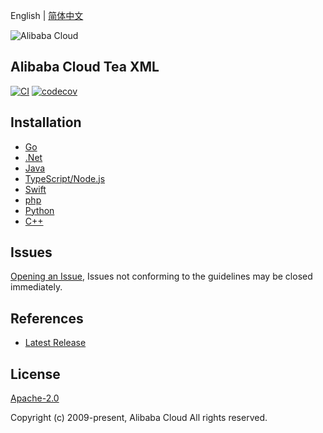 English | [简体中文](README-CN.md)

![Alibaba Cloud](https://aliyunsdk-pages.alicdn.com/icons/AlibabaCloud.svg)

## Alibaba Cloud Tea XML

[![CI](https://github.com/aliyun/tea-xml/actions/workflows/ci.yml/badge.svg)](https://github.com/aliyun/tea-xml/actions/workflows/ci.yml)
[![codecov](https://codecov.io/gh/aliyun/tea-xml/branch/master/graph/badge.svg)](https://codecov.io/gh/aliyun/tea-xml)

## Installation

- [Go](./golang/README.md)
- [.Net](./csharp/README.md)
- [Java](./java/README.md)
- [TypeScript/Node.js](./ts/README.md)
- [Swift](./swift/README.md)
- [php](./php/README.md)
- [Python](./python/README.md)
- [C++](./cpp/README.md)

## Issues

[Opening an Issue](https://github.com/aliyun/tea-xml/issues/new), Issues not conforming to the guidelines may be closed immediately.

## References

- [Latest Release](https://github.com/aliyun/tea-xml)

## License

[Apache-2.0](http://www.apache.org/licenses/LICENSE-2.0)

Copyright (c) 2009-present, Alibaba Cloud All rights reserved.
